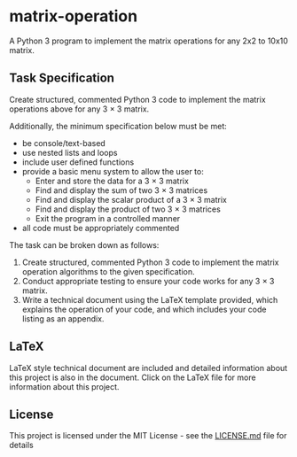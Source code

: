 # matrix-operation
A Python 3 program to implement the matrix operations for any 2x2 to 10x10 matrix.

## Task Specification

Create structured, commented Python 3 code to implement the matrix operations above for any
3 × 3 matrix.

Additionally, the minimum specification below must be met:

* be console/text-based
* use nested lists and loops
* include user defined functions
* provide a basic menu system to allow the user to:
    * Enter and store the data for a 3 × 3 matrix
    * Find and display the sum of two 3 × 3 matrices
    * Find and display the scalar product of a 3 × 3 matrix
    * Find and display the product of two 3 × 3 matrices
    * Exit the program in a controlled manner
* all code must be appropriately commented

The task can be broken down as follows:
1. Create structured, commented Python 3 code to implement the matrix operation algorithms to
the given specification.
2. Conduct appropriate testing to ensure your code works for any 3 × 3 matrix.
3. Write a technical document using the LaTeX template provided, which explains the operation of
your code, and which includes your code listing as an appendix.


## LaTeX

LaTeX style technical document are included and detailed information about this project is also in the document. 
Click on the LaTeX file for more information about this project.

## License

This project is licensed under the MIT License - see the [LICENSE.md](LICENSE.md) file for details
